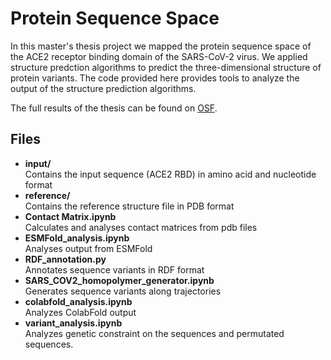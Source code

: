 # **Protein Sequence Space** 

In this master's thesis project we mapped the protein sequence space of the ACE2 receptor binding domain of the SARS-CoV-2 virus. We applied structure predction algorithms to predict the three-dimensional structure of protein variants. The code provided here provides tools to analyze the output of the structure prediction algorithms.

The full results of the thesis can be found on [OSF](https://doi.org/10.17605/OSF.IO/PMJ9X).

## Files

+ **input/** \
 Contains the input sequence (ACE2 RBD) in amino acid and nucleotide format
+ **reference/** \
  Contains the reference structure file in PDB format
+ **Contact Matrix.ipynb** \
  Calculates and analyses contact matrices from pdb files
+ **ESMFold_analysis.ipynb** \
  Analyses output from ESMFold
+ **RDF_annotation.py** \
  Annotates sequence variants in RDF format
+ **SARS_COV2_homopolymer_generator.ipynb** \
  Generates sequence variants along trajectories
+ **colabfold_analysis.ipynb** \
  Analyzes ColabFold  output 
+ **variant_analysis.ipynb** \
  Analyzes genetic constraint on the sequences and permutated sequences.

